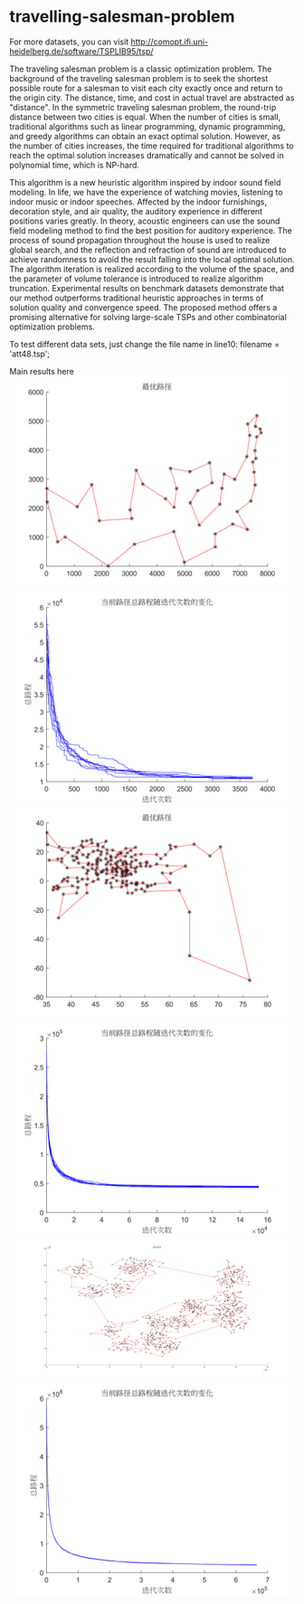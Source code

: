 # travelling-salesman-problem

For more datasets, you can visit http://comopt.ifi.uni-heidelberg.de/software/TSPLIB95/tsp/

The traveling salesman problem is a classic optimization problem. The background of the traveling salesman problem is to seek the shortest possible route for a salesman to visit each city exactly once and return to the origin city. The
distance, time, and cost in actual travel are abstracted as "distance". In the symmetric traveling salesman problem, the round-trip distance between two cities is equal. When the number of cities is small, traditional algorithms such as
linear programming, dynamic programming, and greedy algorithms can obtain an exact optimal solution. However, as the number of cities increases, the time required for traditional algorithms to reach the optimal solution increases
dramatically and cannot be solved in polynomial time, which is NP-hard.

This algorithm is a new heuristic algorithm inspired by indoor sound field modeling. In life, we have the experience of watching movies, listening to indoor music or indoor speeches. Affected by the indoor furnishings, decoration style, and
air quality, the auditory experience in different positions varies greatly. In theory, acoustic engineers can use the sound field modeling method to find the best position for auditory experience. The process of sound propagation throughout
the house is used to realize global search, and the reflection and refraction of sound are introduced to achieve randomness to avoid the result falling into the local optimal solution. The algorithm iteration is realized according to the
volume of the space, and the parameter of volume tolerance is introduced to realize algorithm truncation. Experimental results on benchmark datasets demonstrate that our method outperforms traditional heuristic approaches in terms of
solution quality and convergence speed. The proposed method offers a promising alternative for solving large-scale TSPs and other combinatorial optimization problems.

To test different data sets, just change the file name in line10: filename = 'att48.tsp';

Main results here
![image](https://github.com/nwpuwzy/travelling-salesman-problem/blob/main/results/50-1.svg)
![image](https://github.com/nwpuwzy/travelling-salesman-problem/blob/main/results/50-2.svg)
![image](https://github.com/nwpuwzy/travelling-salesman-problem/blob/main/results/200-1.svg)
![image](https://github.com/nwpuwzy/travelling-salesman-problem/blob/main/results/200-2.svg)
![image](https://github.com/nwpuwzy/travelling-salesman-problem/blob/main/results/1000-1.svg)
![image](https://github.com/nwpuwzy/travelling-salesman-problem/blob/main/results/1000-2.svg)


